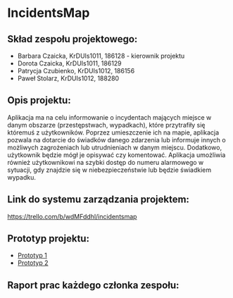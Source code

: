 # IncidentsMap

## Skład zespołu projektowego:
* Barbara Czaicka, KrDUIs1011, 186128 - kierownik projektu
* Dorota Czaicka, KrDUIs1011, 186129
* Patrycja Czubienko, KrDUIs1012, 186156
* Paweł Stolarz, KrDUIs1012, 188280

## Opis projektu:
Aplikacja ma na celu informowanie o incydentach mających miejsce w danym obszarze (przestępstwach, wypadkach), które przytrafiły się któremuś z użytkowników. Poprzez umieszczenie ich na mapie, aplikacja pozwala na dotarcie do świadków danego zdarzenia lub informuje innych o możliwych zagrożeniach lub utrudnieniach w danym miejscu. Dodatkowo, użytkownik będzie mógł je opisywać czy komentować.
Aplikacja umożliwia również użytkownikowi na szybki dostęp do numeru alarmowego w sytuacji, gdy znajdzie się w niebezpieczeństwie lub będzie świadkiem wypadku.

## Link do systemu zarządzania projektem:
https://trello.com/b/wdMFddhl/incidentsmap

## Prototyp projektu:
* [Prototyp 1](https://marvelapp.com/47b7bia)
* [Prototyp 2](https://marvelapp.com/47bh6cb/screen/42267313)

## Raport prac każdego członka zespołu: